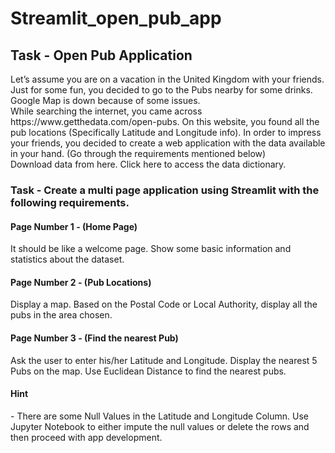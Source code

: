 # Streamlit_open_pub_app
<h2>Task - Open Pub Application</h2>
Let’s assume you are on a vacation in the United Kingdom with your friends. Just for some fun, you decided to go to the Pubs nearby for some drinks. Google Map is down because of some issues. 
<br>
While searching the internet, you came across https://www.getthedata.com/open-pubs. On this website, you found all the pub locations (Specifically Latitude and Longitude info). In order to impress your friends, you decided to create a web application with the data available in your hand. (Go through the requirements mentioned below)
<br>
Download data from here.
Click here to access the data dictionary.
<br>
<h3>Task - Create a multi page application using Streamlit with the following requirements.</h3>

<h4>Page Number 1 - (Home Page)</h4>
It should be like a welcome page. Show some basic information and statistics about the dataset.


<h4>Page Number 2 - (Pub Locations)</h4>
Display a map. Based on the Postal Code or Local Authority, display all the pubs in the area chosen. 

<h4>Page Number 3 - (Find the nearest Pub)</h4>
Ask the user to enter his/her Latitude and Longitude. Display the nearest 5 Pubs on the map. Use Euclidean Distance to find the nearest pubs.
<br>
<h4>Hint</h4> - There are some Null Values in the Latitude and Longitude Column. Use Jupyter Notebook to either impute the null values or delete the rows and then proceed with app development.
